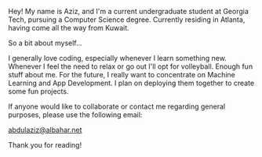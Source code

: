 Hey! My name is Aziz, and I'm a current undergraduate student at Georgia Tech, pursuing a Computer Science degree. 
Currently residing in Atlanta, having come all the way from Kuwait.

So a bit about myself...

I generally love coding, especially whenever I learn something new.
Whenever I feel the need to relax or go out I'll opt for volleyball.
Enough fun stuff about me. For the future, I really want to concentrate on Machine Learning and App Development. I plan on deploying them together to create some 
fun projects.

If anyone would like to collaborate or contact me regarding general purposes, please use the following email:

abdulaziz@albahar.net

Thank you for reading!
